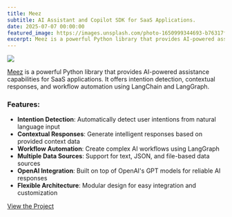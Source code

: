 ```yaml
---
title: Meez
subtitle: AI Assistant and Copilot SDK for SaaS Applications.
date: 2025-07-07 00:00:00
featured_image: https://images.unsplash.com/photo-1650999344693-b76317f7b9ae?q=90&fm=jpg&w=1000&fit=max
excerpt: Meez is a powerful Python library that provides AI-powered assistance capabilities for SaaS applications.
---
```


![](https://images.unsplash.com/photo-1650999344693-b76317f7b9ae?q=90&fm=jpg&w=1000&fit=max)

[Meez](https://github.com/Clivern/Meez) is a powerful Python library that provides AI-powered assistance capabilities for SaaS applications. It offers intention detection, contextual responses, and workflow automation using LangChain and LangGraph.


### Features:

* **Intention Detection**: Automatically detect user intentions from natural language input
* **Contextual Responses**: Generate intelligent responses based on provided context data
* **Workflow Automation**: Create complex AI workflows using LangGraph
* **Multiple Data Sources**: Support for text, JSON, and file-based data sources
* **OpenAI Integration**: Built on top of OpenAI's GPT models for reliable AI responses
* **Flexible Architecture**: Modular design for easy integration and customization

<a href="https://github.com/Clivern/Meez" class="button button--large">View the Project</a>
